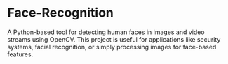 # Face-Recognition

A Python-based tool for detecting human faces in images and video streams using OpenCV. This project is useful for applications like security systems, facial recognition, or simply processing images for face-based features.
